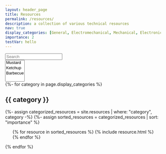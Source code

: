 ```yaml
---
layout: header_page
title: Resources
permalink: /resources/
description: a collection of various technical resources
nav: true
display_categories: [General, Electromechanical, Mechanical, Electronics, Programming, ROS, Website]
importance: 2
testVar: hello
---
```

<script>
var visibleCatArray = [];

function myFunction() {
  document.getElementById("demo").style.backgroundColor = "red";
  document.getElementById("title").innerHTML = test;
}
function addVisibleCats() {
  visibleCatArray.push("General");
}
function removeVisibleCats() {
  visibleCatArray.splice(visibleCatArray.indexOf("General"));
}

function filterCats() {
  var collection = document.getElementsByClassName("container");
  var cats = [];
  Array.from(collection).forEach(function(element) {
    if(element.id !== "") cats.push(element);
  });

  console.log(cats);

  cats.forEach(function(element) {
    console.log(element);
    element.style.display = "block";
    visibleCatArray.forEach(function(visibleCat) {
      if(element.id == visibleCat) {
        console.log(element);
        element.style.display = "none";
      }
    })
  });
}

function filterShownResults(element, result) {
  if(result) {
    element.style.display = "block";
  }
  else {
    element.style.display = "none";
  }

  return result;
}

$(document).ready(function() {

  $("#search_bar").on("keyup", function() {
    var value = $(this).val().toLowerCase();
    // Find all elements of class "container"
    // If the element's ID does not contain the value string, hide it.

    $(".card").each(function() {
      var r = $(this).text().toLowerCase().indexOf(value) > -1;
      console.log(r);
      
      if(r) {
        $(this).closest(".card-parent").toggle(true);
      }
      $(this).toggle(r);
    });
    $(".card-parent").each(function() {
      $(this).toggle($(this).find(".card:visible").length > 0);
    });
    $(".card:visible").each(function() {
      console.log($(this)[0]);
    });
  });
});


</script>


<div class = "row">
  <div class="col-sm-8">
    <input class="form-control" id="search_bar" type="text" placeholder="Search">
  </div>
  <div class="col-sm-2">
    <select class="selectpicker" multiple id="category_box">
      <option>Mustard</option>
      <option>Ketchup</option>
      <option>Barbecue</option>
    </select>
  </div>
</div>

<!-- pages/resources.md -->
<div class="resources">
  <!-- Loop through categories -->
  {%- for category in page.display_categories %}
  <div class = "container card-parent" id="{{category}}">
    <!-- For each category, add header -->
    <h2 class="category">{{ category }}</h2>
    {%- assign categorized_resources = site.resources | where: "category", category -%}
    {%- assign sorted_resources = categorized_resources | sort: "importance" %}
    <ul class="post-list">
      {% for resource in sorted_resources %}
          {% include resource.html %}
      {% endfor %}
    </ul>
  </div>
  {% endfor %}
</div>